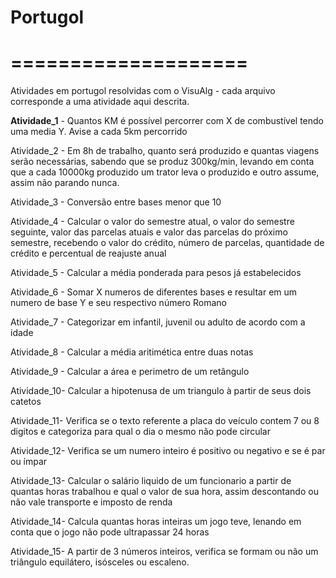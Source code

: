 # Portugol
# ====================

Atividades em portugol resolvidas com o VisuAlg - cada arquivo corresponde a uma atividade aqui descrita.

**Atividade_1** - Quantos KM é possível percorrer com X de combustível tendo uma media Y. Avise a cada 5km percorrido

Atividade_2 - Em 8h de trabalho, quanto será produzido e quantas viagens serão necessárias, sabendo que se produz 300kg/min, levando em conta que a cada 10000kg produzido um trator leva o produzido e outro assume, assim não parando nunca.
 
Atividade_3 - Conversão entre bases menor que 10

Atividade_4 - Calcular o valor do semestre atual, o valor do semestre seguinte, valor das parcelas atuais e valor das parcelas do próximo semestre, recebendo o valor do crédito, número de parcelas, quantidade de crédito e percentual de reajuste anual

Atividade_5 - Calcular a média ponderada para pesos já estabelecidos

Atividade_6 - Somar X numeros de diferentes bases e resultar em um numero de base Y e seu respectivo número Romano

Atividade_7 - Categorizar em infantil, juvenil ou adulto de acordo com a idade

Atividade_8 - Calcular a média aritimética entre duas notas

Atividade_9 - Calcular a área e perimetro de um retângulo
 
Atividade_10- Calcular a hipotenusa de um triangulo à partir de seus dois catetos

Atividade_11- Verifica se o texto referente a placa do  veículo contem 7 ou 8 digitos e categoriza para qual o dia o mesmo não pode circular

Atividade_12- Verifica se um numero inteiro é positivo ou negativo e se é par ou ímpar

Atividade_13- Calcular o salário liquido de um funcionario a partir de quantas horas trabalhou e qual o valor de sua hora, assim descontando ou não vale transporte e imposto de renda
 
Atividade_14- Calcula quantas horas inteiras um jogo teve, lenando em conta que o jogo não pode ultrapassar 24 horas

Atividade_15- A partir de 3 números inteiros, verifica se formam ou não um triângulo equilátero, isósceles ou escaleno.
